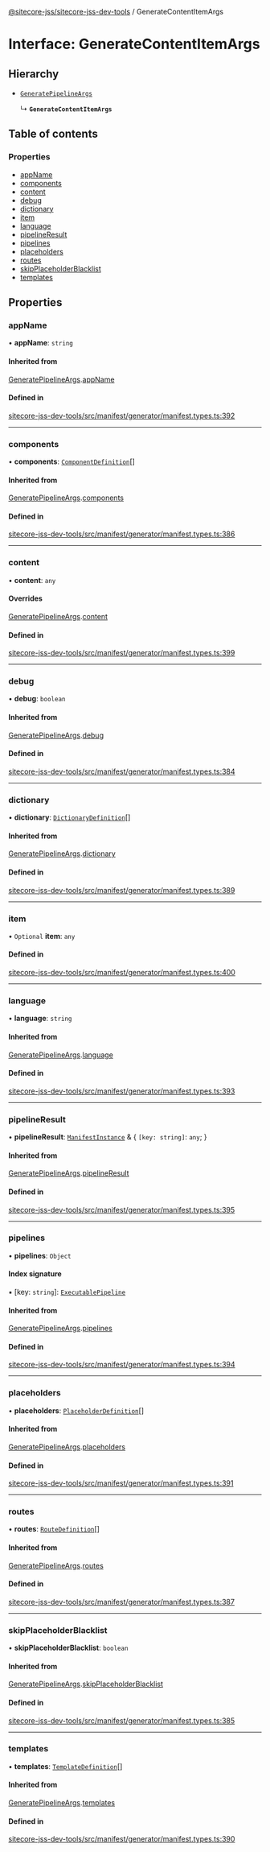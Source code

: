 [@sitecore-jss/sitecore-jss-dev-tools](../README.md) / GenerateContentItemArgs

# Interface: GenerateContentItemArgs

## Hierarchy

- [`GeneratePipelineArgs`](GeneratePipelineArgs.md)

  ↳ **`GenerateContentItemArgs`**

## Table of contents

### Properties

- [appName](GenerateContentItemArgs.md#appname)
- [components](GenerateContentItemArgs.md#components)
- [content](GenerateContentItemArgs.md#content)
- [debug](GenerateContentItemArgs.md#debug)
- [dictionary](GenerateContentItemArgs.md#dictionary)
- [item](GenerateContentItemArgs.md#item)
- [language](GenerateContentItemArgs.md#language)
- [pipelineResult](GenerateContentItemArgs.md#pipelineresult)
- [pipelines](GenerateContentItemArgs.md#pipelines)
- [placeholders](GenerateContentItemArgs.md#placeholders)
- [routes](GenerateContentItemArgs.md#routes)
- [skipPlaceholderBlacklist](GenerateContentItemArgs.md#skipplaceholderblacklist)
- [templates](GenerateContentItemArgs.md#templates)

## Properties

### appName

• **appName**: `string`

#### Inherited from

[GeneratePipelineArgs](GeneratePipelineArgs.md).[appName](GeneratePipelineArgs.md#appname)

#### Defined in

[sitecore-jss-dev-tools/src/manifest/generator/manifest.types.ts:392](https://github.com/Sitecore/jss/blob/5b411c1f2/packages/sitecore-jss-dev-tools/src/manifest/generator/manifest.types.ts#L392)

___

### components

• **components**: [`ComponentDefinition`](ComponentDefinition.md)[]

#### Inherited from

[GeneratePipelineArgs](GeneratePipelineArgs.md).[components](GeneratePipelineArgs.md#components)

#### Defined in

[sitecore-jss-dev-tools/src/manifest/generator/manifest.types.ts:386](https://github.com/Sitecore/jss/blob/5b411c1f2/packages/sitecore-jss-dev-tools/src/manifest/generator/manifest.types.ts#L386)

___

### content

• **content**: `any`

#### Overrides

[GeneratePipelineArgs](GeneratePipelineArgs.md).[content](GeneratePipelineArgs.md#content)

#### Defined in

[sitecore-jss-dev-tools/src/manifest/generator/manifest.types.ts:399](https://github.com/Sitecore/jss/blob/5b411c1f2/packages/sitecore-jss-dev-tools/src/manifest/generator/manifest.types.ts#L399)

___

### debug

• **debug**: `boolean`

#### Inherited from

[GeneratePipelineArgs](GeneratePipelineArgs.md).[debug](GeneratePipelineArgs.md#debug)

#### Defined in

[sitecore-jss-dev-tools/src/manifest/generator/manifest.types.ts:384](https://github.com/Sitecore/jss/blob/5b411c1f2/packages/sitecore-jss-dev-tools/src/manifest/generator/manifest.types.ts#L384)

___

### dictionary

• **dictionary**: [`DictionaryDefinition`](DictionaryDefinition.md)[]

#### Inherited from

[GeneratePipelineArgs](GeneratePipelineArgs.md).[dictionary](GeneratePipelineArgs.md#dictionary)

#### Defined in

[sitecore-jss-dev-tools/src/manifest/generator/manifest.types.ts:389](https://github.com/Sitecore/jss/blob/5b411c1f2/packages/sitecore-jss-dev-tools/src/manifest/generator/manifest.types.ts#L389)

___

### item

• `Optional` **item**: `any`

#### Defined in

[sitecore-jss-dev-tools/src/manifest/generator/manifest.types.ts:400](https://github.com/Sitecore/jss/blob/5b411c1f2/packages/sitecore-jss-dev-tools/src/manifest/generator/manifest.types.ts#L400)

___

### language

• **language**: `string`

#### Inherited from

[GeneratePipelineArgs](GeneratePipelineArgs.md).[language](GeneratePipelineArgs.md#language)

#### Defined in

[sitecore-jss-dev-tools/src/manifest/generator/manifest.types.ts:393](https://github.com/Sitecore/jss/blob/5b411c1f2/packages/sitecore-jss-dev-tools/src/manifest/generator/manifest.types.ts#L393)

___

### pipelineResult

• **pipelineResult**: [`ManifestInstance`](ManifestInstance.md) & \{ `[key: string]`: `any`;  }

#### Inherited from

[GeneratePipelineArgs](GeneratePipelineArgs.md).[pipelineResult](GeneratePipelineArgs.md#pipelineresult)

#### Defined in

[sitecore-jss-dev-tools/src/manifest/generator/manifest.types.ts:395](https://github.com/Sitecore/jss/blob/5b411c1f2/packages/sitecore-jss-dev-tools/src/manifest/generator/manifest.types.ts#L395)

___

### pipelines

• **pipelines**: `Object`

#### Index signature

▪ [key: `string`]: [`ExecutablePipeline`](ExecutablePipeline.md)

#### Inherited from

[GeneratePipelineArgs](GeneratePipelineArgs.md).[pipelines](GeneratePipelineArgs.md#pipelines)

#### Defined in

[sitecore-jss-dev-tools/src/manifest/generator/manifest.types.ts:394](https://github.com/Sitecore/jss/blob/5b411c1f2/packages/sitecore-jss-dev-tools/src/manifest/generator/manifest.types.ts#L394)

___

### placeholders

• **placeholders**: [`PlaceholderDefinition`](PlaceholderDefinition.md)[]

#### Inherited from

[GeneratePipelineArgs](GeneratePipelineArgs.md).[placeholders](GeneratePipelineArgs.md#placeholders)

#### Defined in

[sitecore-jss-dev-tools/src/manifest/generator/manifest.types.ts:391](https://github.com/Sitecore/jss/blob/5b411c1f2/packages/sitecore-jss-dev-tools/src/manifest/generator/manifest.types.ts#L391)

___

### routes

• **routes**: [`RouteDefinition`](RouteDefinition.md)[]

#### Inherited from

[GeneratePipelineArgs](GeneratePipelineArgs.md).[routes](GeneratePipelineArgs.md#routes)

#### Defined in

[sitecore-jss-dev-tools/src/manifest/generator/manifest.types.ts:387](https://github.com/Sitecore/jss/blob/5b411c1f2/packages/sitecore-jss-dev-tools/src/manifest/generator/manifest.types.ts#L387)

___

### skipPlaceholderBlacklist

• **skipPlaceholderBlacklist**: `boolean`

#### Inherited from

[GeneratePipelineArgs](GeneratePipelineArgs.md).[skipPlaceholderBlacklist](GeneratePipelineArgs.md#skipplaceholderblacklist)

#### Defined in

[sitecore-jss-dev-tools/src/manifest/generator/manifest.types.ts:385](https://github.com/Sitecore/jss/blob/5b411c1f2/packages/sitecore-jss-dev-tools/src/manifest/generator/manifest.types.ts#L385)

___

### templates

• **templates**: [`TemplateDefinition`](TemplateDefinition.md)[]

#### Inherited from

[GeneratePipelineArgs](GeneratePipelineArgs.md).[templates](GeneratePipelineArgs.md#templates)

#### Defined in

[sitecore-jss-dev-tools/src/manifest/generator/manifest.types.ts:390](https://github.com/Sitecore/jss/blob/5b411c1f2/packages/sitecore-jss-dev-tools/src/manifest/generator/manifest.types.ts#L390)
